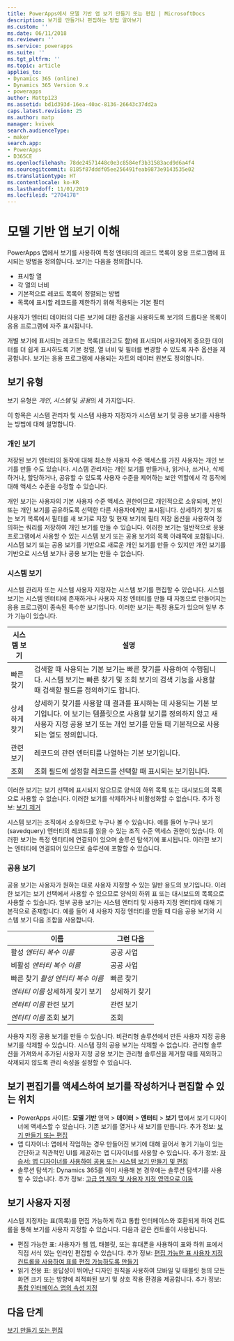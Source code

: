 ```yaml
---
title: PowerApps에서 모델 기반 앱 보기 만들기 또는 편집 | MicrosoftDocs
description: 보기를 만들거나 편집하는 방법 알아보기
ms.custom: ''
ms.date: 06/11/2018
ms.reviewer: ''
ms.service: powerapps
ms.suite: ''
ms.tgt_pltfrm: ''
ms.topic: article
applies_to:
- Dynamics 365 (online)
- Dynamics 365 Version 9.x
- powerapps
author: Mattp123
ms.assetid: bd1d393d-16ea-40ac-8136-26643c37dd2a
caps.latest.revision: 25
ms.author: matp
manager: kvivek
search.audienceType:
- maker
search.app:
- PowerApps
- D365CE
ms.openlocfilehash: 78de24571448c0e3c8584ef3b31583acd9d6a4f4
ms.sourcegitcommit: 8185f87dddf05ee256491feab9873e9143535e02
ms.translationtype: HT
ms.contentlocale: ko-KR
ms.lasthandoff: 11/01/2019
ms.locfileid: "2704178"
---
```

# <a name="understand-model-driven-app-views"></a>모델 기반 앱 보기 이해

<a name="BKMK_CreatingAndEditingViews"></a>   

PowerApps 앱에서 보기를 사용하여 특정 엔터티의 레코드 목록이 응용 프로그램에 표시되는 방법을 정의합니다. 보기는 다음을 정의합니다.

- 표시할 열
- 각 열의 너비
- 기본적으로 레코드 목록이 정렬되는 방법
- 목록에 표시할 레코드를 제한하기 위해 적용되는 기본 필터

사용자가 엔터티 데이터의 다른 보기에 대한 옵션을 사용하도록 보기의 드롭다운 목록이 응용 프로그램에 자주 표시됩니다.

개별 보기에 표시되는 레코드는 목록(표라고도 함)에 표시되며 사용자에게 중요한 데이터를 더 쉽게 표시하도록 기본 정렬, 열 너비 및 필터를 변경할 수 있도록 자주 옵션을 제공합니다. 보기는 응용 프로그램에 사용되는 차트의 데이터 원본도 정의합니다.  
  
## <a name="types-of-views"></a>보기 유형  
  
보기 유형은 *개인*, *시스템* 및 *공용*의 세 가지입니다.

이 항목은 시스템 관리자 및 시스템 사용자 지정자가 시스템 보기 및 공용 보기를 사용하는 방법에 대해 설명합니다. 
  
### <a name="personal-views"></a>개인 보기  
  
 저장된 보기 엔터티의 동작에 대해 최소한 사용자 수준 액세스를 가진 사용자는 개인 보기를 만들 수도 있습니다. 시스템 관리자는 개인 보기를 만들거나, 읽거나, 쓰거나, 삭제하거나, 할당하거나, 공유할 수 있도록 사용자 수준을 제어하는 보안 역할에서 각 동작에 대해 액세스 수준을 수정할 수 있습니다.

개인 보기는 사용자의 기본 사용자 수준 액세스 권한이므로 개인적으로 소유되며, 본인 또는 개인 보기를 공유하도록 선택한 다른 사용자에게만 표시됩니다. 상세하기 찾기 또는 보기 목록에서 필터를 새 보기로 저장 및 현재 보기에 필터 저장 옵션을 사용하여 정의하는 쿼리를 저장하여 개인 보기를 만들 수 있습니다. 이러한 보기는 일반적으로 응용 프로그램에서 사용할 수 있는 시스템 보기 또는 공용 보기의 목록 아래쪽에 포함됩니다. 시스템 보기 또는 공용 보기를 기반으로 새로운 개인 보기를 만들 수 있지만 개인 보기를 기반으로 시스템 보기나 공용 보기는 만들 수 없습니다.
  
### <a name="system-views"></a>시스템 보기
시스템 관리자 또는 시스템 사용자 지정자는 시스템 보기를 편집할 수 있습니다. 시스템 보기는 시스템 엔터티에 존재하거나 사용자 지정 엔터티를 만들 때 자동으로 만들어지는 응용 프로그램이 종속된 특수한 보기입니다. 이러한 보기는 특정 용도가 있으며 일부 추가 기능이 있습니다. 


|시스템 보기  |설명  |
|---------|---------|
|빠른 찾기     | 검색할 때 사용되는 기본 보기는 빠른 찾기를 사용하여 수행됩니다. 시스템 보기는 빠른 찾기 및 조회 보기의 검색 기능을 사용할 때 검색할 필드를 정의하기도 합니다.        |
|상세하게 찾기     |  상세하기 찾기를 사용할 때 결과를 표시하는 데 사용되는 기본 보기입니다. 이 보기는 템플릿으로 사용할 보기를 정의하지 않고 새 사용자 지정 공용 보기 또는 개인 보기를 만들 때 기본적으로 사용되는 열도 정의합니다.       |
|관련 보기     |  레코드의 관련 엔터티를 나열하는 기본 보기입니다.       |
|조회     | 조회 필드에 설정할 레코드를 선택할 때 표시되는 보기입니다.        |

이러한 보기는 보기 선택에 표시되지 않으므로 양식의 하위 목록 또는 대시보드의 목록으로 사용할 수 없습니다. 이러한 보기를 삭제하거나 비활성화할 수 없습니다. 추가 정보: [보기 제거](remove-views.md)

시스템 보기는 조직에서 소유하므로 누구나 볼 수 있습니다. 예를 들어 누구나 보기(savedquery) 엔터티의 레코드를 읽을 수 있는 조직 수준 액세스 권한이 있습니다. 이러한 보기는 특정 엔터티에 연결되어 있으며 솔루션 탐색기에 표시됩니다. 이러한 보기는 엔터티에 연결되어 있으므로 솔루션에 포함할 수 있습니다.

### <a name="public-views"></a>공용 보기

공용 보기는 사용자가 원하는 대로 사용자 지정할 수 있는 일반 용도의 보기입니다. 이러한 보기는 보기 선택에서 사용할 수 있으므로 양식의 하위 표 또는 대시보드의 목록으로 사용할 수 있습니다. 일부 공용 보기는 시스템 엔터티 및 사용자 지정 엔터티에 대해 기본적으로 존재합니다. 예를 들어 새 사용자 지정 엔터티를 만들 때 다음 공용 보기와 시스템 보기 다음 조합을 사용합니다.


|이름  |그런 다음  |
|---------|---------|
|활성 *엔터티 복수 이름*     |  공공 사업       |
|비활성 *엔터티 복수 이름*    |  공공 사업       |
|빠른 찾기 *활성 엔터티 복수 이름*     | 빠른 찾기        |
|*엔터티 이름* 상세하게 찾기 보기     | 상세하기 찾기        |
|*엔터티 이름* 관련 보기     |  관련 보기       |
|*엔터티 이름* 조회 보기     | 조회        |

사용자 지정 공용 보기를 만들 수 있습니다. 비관리형 솔루션에서 만든 사용자 지정 공용 보기를 삭제할 수 있습니다. 시스템 정의 공용 보기는 삭제할 수 없습니다. 관리형 솔루션을 가져와서 추가된 사용자 지정 공용 보기는 관리형 솔루션을 제거할 때를 제외하고 삭제되지 않도록 관리 속성을 설정할 수 있습니다.

## <a name="places-where-you-can-access-the-view-editor-to-create-or-edit-views"></a>보기 편집기를 액세스하여 보기를 작성하거나 편집할 수 있는 위치

- PowerApps 사이트: **모델 기반** 영역 > **데이터** > **엔터티** > **보기** 탭에서 보기 디자이너에 액세스할 수 있습니다. 기존 보기를 열거나 새 보기를 만듭니다. 추가 정보: [보기 만들기 또는 편집](create-and-edit-views.md)
- 앱 디자이너: 앱에서 작업하는 경우 만들어진 보기에 대해 끌어서 놓기 기능이 있는 간단하고 직관적인 UI를 제공하는 앱 디자이너를 사용할 수 있습니다. 추가 정보: [자습서: 앱 디자이너를 사용하여 공용 또는 시스템 보기 만들기 및 편집](create-edit-views-app-designer.md)
- 솔루션 탐색기: Dynamics 365를 이미 사용해 본 경우에는 솔루션 탐색기를 사용할 수 있습니다. 추가 정보: [고급 앱 제작 및 사용자 지정 영역으로 이동](advanced-navigation.md#solution-explorer)
 
## <a name="customize-views"></a>보기 사용자 지정

시스템 지정자는 표(목록)를 편집 가능하게 하고 통합 인터페이스와 호환되게 하여 컨트롤을 통해 보기를 사용자 지정할 수 있습니다. 다음과 같은 컨트롤이 사용됩니다.

- 편집 가능한 표: 사용자가 웹 앱, 태블릿, 또는 휴대폰을 사용하여 표와 하위 표에서 직접 서식 있는 인라인 편집할 수 있습니다. 추가 정보: [편집 가능한 표 사용자 지정 컨트롤을 사용하여 표를 편집 가능하도록 만들기](make-grids-lists-editable-custom-control.md)
- 읽기 전용 표: 응답성이 뛰어난 디자인 원칙을 사용하여 모바일 및 태블릿 등의 모든 화면 크기 또는 방향에 최적화된 보기 및 상호 작용 환경을 제공합니다. 추가 정보: [통합 인터페이스 앱의 속성 지정](specify-properties-for-unified-interface-apps.md)

## <a name="next-steps"></a>다음 단계

[보기 만들기 또는 편집](create-and-edit-views.md)
